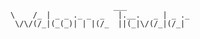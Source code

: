 ```
                       ___               
\    /_ | _ _ ._ _  _   |.__.   _ | _ ._ 
 \/\/(/_|(_(_)| | |(/_  ||(_|\/(/_|(/_|  
                                         

```

<!--
**Angus-C-git/Angus-C-git** is a ✨ _special_ ✨ repository because its `README.md` (this file) appears on your GitHub profile.

Here are some ideas to get you started:

- 🔭 I’m currently working on ...
- 🌱 I’m currently learning ...
- 👯 I’m looking to collaborate on ...
- 🤔 I’m looking for help with ...
- 💬 Ask me about ...
- 📫 How to reach me: ...
- 😄 Pronouns: ...
- ⚡ Fun fact: ...
-->
